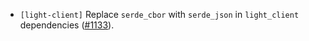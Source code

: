 - `[light-client]` Replace `serde_cbor` with `serde_json` in `light_client` dependencies ([#1133](https://github.com/informalsystems/tendermint-rs/pull/1133)).
